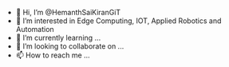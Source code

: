- 👋 Hi, I’m @HemanthSaiKiranGiT
- 👀 I’m interested in Edge Computing, IOT, Applied Robotics and Automation
- 🌱 I’m currently learning ...
- 💞️ I’m looking to collaborate on ...
- 📫 How to reach me ...

<!---
HemanthSaiKiranGiT/HemanthSaiKiranGiT is a ✨ special ✨ repository because its `README.md` (this file) appears on your GitHub profile.
You can click the Preview link to take a look at your changes.
--->
